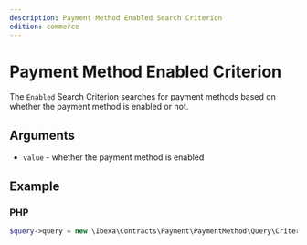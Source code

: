 ```yaml
---
description: Payment Method Enabled Search Criterion
edition: commerce
---
```


# Payment Method Enabled Criterion

The `Enabled` Search Criterion searches for payment methods based on whether the payment method is enabled or not.

## Arguments

- `value` - whether the payment method is enabled

## Example

### PHP

``` php
$query->query = new \Ibexa\Contracts\Payment\PaymentMethod\Query\Criterion\Enabled(true);
```
